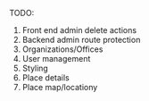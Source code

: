 TODO:
1. Front end admin delete actions
2. Backend admin route protection
3. Organizations/Offices
4. User management
5. Styling
6. Place details
7. Place map/locationy
